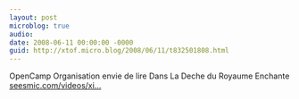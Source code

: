 ```yaml
---
layout: post
microblog: true
audio: 
date: 2008-06-11 00:00:00 -0000
guid: http://xtof.micro.blog/2008/06/11/t832501808.html
---
```

OpenCamp Organisation   envie de lire Dans La Deche du Royaume Enchante [seesmic.com/videos/xi...](http://seesmic.com/videos/xi2cMsGxoU)
